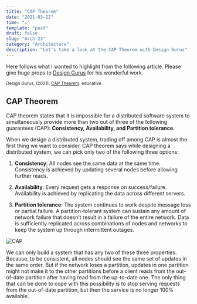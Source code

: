 ```yaml
---
title: "CAP Theorem"
date: "2021-03-22"
time: "☕️"
template: "post"
draft: false
slug: "Arch-23"
category: "Architecture"
description: "Let's take a look at the CAP Theorem with Design Gurus"
---
```


Here follows what I wanted to highlight from the following article. Please give huge props to [Design Gurus](https://www.educative.io/courses/grokking-the-system-design-interview/RMkqx1Egxqz) for his wonderful work.

<sub>Design Gurus, (2021), [CAP Theorem](https://www.educative.io/courses/grokking-the-system-design-interview/RMkqx1Egxqz). educative.</sub></br>

## CAP Theorem

CAP theorem states that it is impossible for a distributed software system to simultaneously provide more than two out of three of the following guarantees (CAP): **Consistency, Availability, and Partition tolerance**.

When we design a distributed system, trading off among CAP is almost the first thing we want to consider. CAP theorem says while designing a distributed system, we can pick only two of the following three options:

1. **Consistency**: All nodes see the same data at the same time. Consistency is achieved by updating several nodes before allowing further reads.

2. **Availability**: Every request gets a response on success/failure. Availability is achieved by replicating the data across different servers.

3. **Partition tolerance**: The system continues to work despite message loss or partial failure. A partition-tolerant system can sustain any amount of network failure that doesn’t result in a failure of the entire network. Data is sufficiently replicated across combinations of nodes and networks to keep the system up through intermittent outages.

![CAP](/media/cap.png)

We can only build a system that has any two of these three properties. Because, to be consistent, all nodes should see the same set of updates in the same order. But if the network loses a partition, updates in one partition might not make it to the other partitions before a client reads from the out-of-date partition after having read from the up-to-date one. The only thing that can be done to cope with this possibility is to stop serving requests from the out-of-date partition, but then the service is no longer 100% available.
